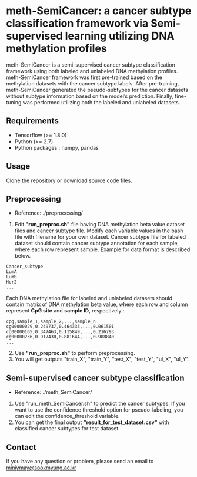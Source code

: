 # meth-SemiCancer: a cancer subtype classification framework via Semi-supervised learning utilizing DNA methylation profiles
meth-SemiCancer is a semi-supervised cancer subtype classification framework using both labeled and unlabeled DNA methylation profiles. meth-SemiCancer framework was first pre-trained based on the methylation datasets with the cancer subtype labels. After pre-training, meth-SemiCancer generated the pseudo-subtypes for the cancer datasets without subtype information based on the model’s prediction. Finally, fine-tuning was performed utilizing both the labeled and unlabeled datasets.

## Requirements
* Tensorflow (>= 1.8.0)
* Python (>= 2.7)
* Python packages : numpy, pandas

## Usage
Clone the repository or download source code files.

## Preprocessing
* Reference: ./preprocessing/
1. Edit **"run_preproc.sh"** file having DNA methylation beta value dataset files and cancer subtype file. Modify each variable values in the bash file with filename for your own dataset. Cancer subtype file for labeled dataset should contain cancer subtype annotation for each sample, where each row represent sample. Example for data format is described below.
```
Cancer_subtype
LumA
LumB
Her2
...
```
Each DNA methylation file for labeled and unlabeled datasets should contain matrix of DNA methylation beta value, where each row and column represent **CpG site** and **sample ID**, respectively :
```
cpg,sample_1,sample_2,...,sample_n
cg00000029,0.249737,0.464333,...,0.061501
cg00000165,0.347463,0.115849,...,0.216793
cg00000236,0.917430,0.881644,...,0.908840
...
```

2. Use **"run_preproc.sh"** to perform preprocessing.
3. You will get outputs "train_X", "train_Y", "test_X", "test_Y", "ul_X", "ul_Y".

## Semi-supervised cancer subtype classification
* Reference: ./meth_SemiCancer/
1. Use "run_meth_SemiCancer.sh" to predict the cancer subtypes. If you want to use the confidence threshold option for pseudo-labeling, you can edit the confidence_threshold variable.
2. You can get the final output **"result_for_test_dataset.csv"** with classified cancer subtypes for test dataset.

## Contact
If you have any question or problem, please send an email to miniymay@sookmyung.ac.kr
